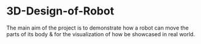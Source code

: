 # 3D-Design-of-Robot
The main aim of the project is to demonstrate how a robot can move the
parts of its body & for the visualization of how be showcased in real world. 
